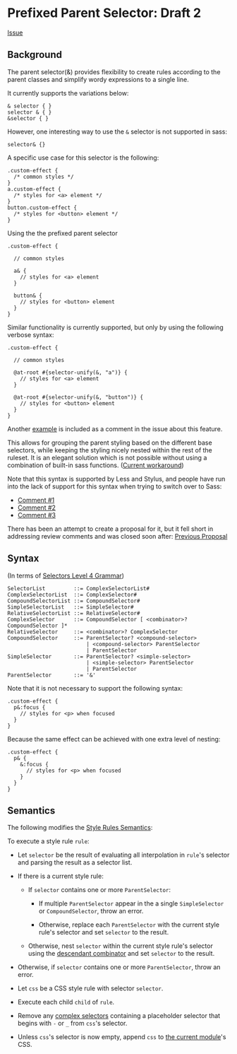 # Prefixed Parent Selector: Draft 2
[Issue](https://github.com/sass/sass/issues/1425)

## Background

The parent selector(&) provides flexibility to create rules according to the
parent classes and simplify wordy expressions to a single line.

It currently supports the variations below:
```
& selector { }
selector & { }
&selector { }
```
However, one interesting way to use the `&` selector is not supported in sass:
```
selector& {}
```

A specific use case for this selector is the following:

```
.custom-effect {
  /* common styles */
}
a.custom-effect {
  /* styles for <a> element */
}
button.custom-effect {
  /* styles for <button> element */
}
```

Using the the prefixed parent selector
```
.custom-effect {

  // common styles

  a& {
    // styles for <a> element
  }

  button& {
    // styles for <button> element
  }
}
```

Similar functionality is currently supported, but only by using the following verbose syntax:
```
.custom-effect {

  // common styles

  @at-root #{selector-unify(&, "a")} {
    // styles for <a> element
  }

  @at-root #{selector-unify(&, "button")} {
    // styles for <button> element
  }
}
```

Another [example](https://github.com/sass/sass/issues/1425#issuecomment-212077907) is included as a comment in the issue about this feature.

This allows for grouping the parent styling based on the different base selectors, while keeping the styling nicely nested within the rest of the ruleset. It is an elegant solution which is not possible without using a combination of built-in sass functions.
([Current workaround](https://github.com/sass/sass/issues/1425#issuecomment-404462836))

Note that this syntax is supported by Less and Stylus, and people have run into the lack of support for this syntax when trying to switch over to Sass:

* [Comment #1](https://github.com/sass/sass/issues/1425#issuecomment-55462526)
* [Comment #2](https://github.com/sass/sass/issues/1425#issuecomment-123913176)
* [Comment #3](https://github.com/sass/sass/issues/1425#issuecomment-123916395)

There has been an attempt to create a proposal for it, but it fell short in addressing review comments and was closed soon after:
[Previous Proposal](https://github.com/sass/sass/pull/2723)

## Syntax
(In terms of [Selectors Level 4 Grammar](https://www.w3.org/TR/selectors-4/#grammar))

```
SelectorList         ::= ComplexSelectorList#
ComplexSelectorList  ::= ComplexSelector#
CompoundSelectorList ::= CompoundSelector#
SimpleSelectorList   ::= SimpleSelector#
RelativeSelectorList ::= RelativeSelector#
ComplexSelector      ::= CompoundSelector [ <combinator>? CompoundSelector ]*
RelativeSelector     ::= <combinator>? ComplexSelector
CompoundSelector     ::= ParentSelector? <compound-selector>
                         | <compound-selector> ParentSelector
                         | ParentSelector
SimpleSelector       ::= ParentSelector? <simple-selector>
                         | <simple-selector> ParentSelector
                         | ParentSelector
ParentSelector       ::= '&'
```

Note that it is not necessary to support the following syntax:
```
.custom-effect {
  p&:focus {
    // styles for <p> when focused
  }
}
```

Because the same effect can be achieved with one extra level of nesting:
```
.custom-effect {
  p& {
    &:focus {
      // styles for <p> when focused
    }
  }
}
```

## Semantics

The following modifies the [Style Rules Semantics](https://github.com/sass/sass/blob/master/spec/style-rules.md#semantics):

To execute a style rule `rule`:

* Let `selector` be the result of evaluating all interpolation in `rule`'s
  selector and parsing the result as a selector list.

* If there is a current style rule:

  * If `selector` contains one or more `ParentSelector`:

      * If multiple `ParentSelector` appear in the a single `SimpleSelector` or `CompoundSelector`,
        throw an error.

      * Otherwise, replace each `ParentSelector` with the current style rule's
        selector and set `selector` to the result.

  * Otherwise, nest `selector` within the current style rule's selector using
	the [descendant combinator][] and set `selector` to the result.

  [descendant combinator]: https://www.w3.org/TR/selectors-3/#descendant-combinators

* Otherwise, if `selector` contains one or more `ParentSelector`, throw an
  error.

* Let `css` be a CSS style rule with selector `selector`.

* Execute each child `child` of `rule`.

* Remove any [complex selectors][] containing a placeholder selector that
  begins with `-` or `_` from `css`'s selector.

  [complex selectors]: https://drafts.csswg.org/selectors-4/#complex

* Unless `css`'s selector is now empty, append `css` to [the current module][]'s
  CSS.

[the current module]: spec.md#current-module
